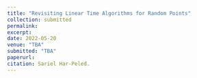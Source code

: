 ```yaml
---
title: "Revisiting Linear Time Algorithms for Random Points"
collection: submitted
permalink: 
excerpt: 
date: 2022-05-20
venue: "TBA"
submitted: "TBA"
paperurl: 
citation: Sariel Har-Peled. 
---
```

